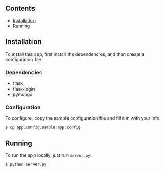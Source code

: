 

## Contents
* [Installation](#installation)
* [Running](#running)


## Installation
To install this app, first install the dependencies, and then create a
configuration file.

### Dependencies

* flask
* flask-login
* pymongo

### Configuration

To configure, copy the sample configuration file and fill it in with your info.

    $ cp app.config.sample app.config


## Running

To run the app locally, just run `server.py`:

    $ python server.py

